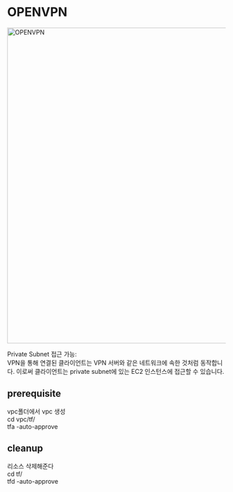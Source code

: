 # OPENVPN

<img width="727" alt="OPENVPN" src="https://github.com/leesanghoon94/my/assets/127801771/0e72d0cc-6984-41ae-9792-87f1c133b7eb">

Private Subnet 접근 가능:  
VPN을 통해 연결된 클라이언트는 VPN 서버와 같은 네트워크에 속한 것처럼 동작합니다. 이로써 클라이언트는 private subnet에 있는 EC2 인스턴스에 접근할 수 있습니다.

## prerequisite

vpc폴더에서 vpc 생성  
cd vpc/tf/  
tfa -auto-approve

## cleanup

리소스 삭제해준다  
cd tf/  
tfd -auto-approve

